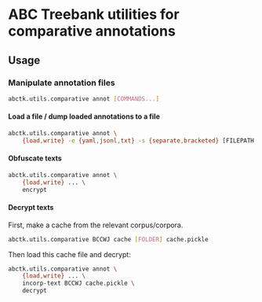 # ABC Treebank utilities for comparative annotations

## Usage
### Manipulate annotation files
```sh
abctk.utils.comparative annot [COMMANDS...]
```

#### Load a file / dump loaded annotations to a file
```sh
abctk.utils.comparative annot \
    {load,write} -e {yaml,jsonl,txt} -s {separate,bracketed} [FILEPATH|-]
```

#### Obfuscate texts
```sh
abctk.utils.comparative annot \
    {load,write} ... \
    encrypt
```

#### Decrypt texts
First, make a cache from the relevant corpus/corpora.
```sh
abctk.utils.comparative BCCWJ cache [FOLDER] cache.pickle
```
Then load this cache file and decrypt:
```sh
abctk.utils.comparative annot \
    {load,write} ... \
    incorp-text BCCWJ cache.pickle \
    decrypt
```